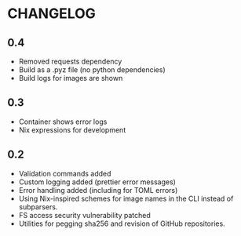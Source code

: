 # CHANGELOG

## 0.4

- Removed requests dependency
- Build as a .pyz file (no python dependencies)
- Build logs for images are shown

## 0.3

- Container shows error logs
- Nix expressions for development

## 0.2

- Validation commands added
- Custom logging added (prettier error messages)
- Error handling added (including for TOML errors)
- Using Nix-inspired schemes for image names in the CLI instead of subparsers.
- FS access security vulnerability patched
- Utilities for pegging sha256 and revision of GitHub repositories.
